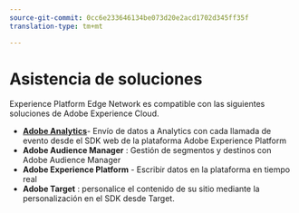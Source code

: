 ```yaml
---
source-git-commit: 0cc6e233646134be073d20e2acd1702d345ff35f
translation-type: tm+mt

---
```

# Asistencia de soluciones

Experience Platform Edge Network es compatible con las siguientes soluciones de Adobe Experience Cloud.

- __[Adobe Analytics](analytics/analytics-overview.md)__- Envío de datos a Analytics con cada llamada de evento desde el SDK web de la plataforma Adobe Experience Platform
- __Adobe Audience Manager__ : Gestión de segmentos y destinos con Adobe Audience Manager
- __Adobe Experience Platform__ - Escribir datos en la plataforma en tiempo real
- __Adobe Target__ : personalice el contenido de su sitio mediante la personalización en el SDK desde Target.
